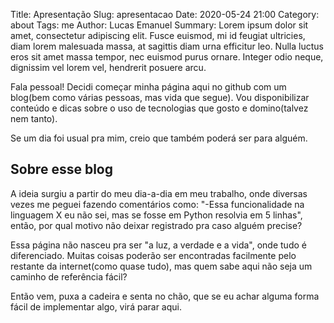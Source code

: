 Title: Apresentação 
Slug: apresentacao
Date: 2020-05-24 21:00
Category: about
Tags: me
Author: Lucas Emanuel
Summary: Lorem ipsum dolor sit amet, consectetur adipiscing elit. Fusce euismod, mi id feugiat ultricies, diam lorem malesuada massa, at sagittis diam urna efficitur leo. Nulla luctus eros sit amet massa tempor, nec euismod purus ornare. Integer odio neque, dignissim vel lorem vel, hendrerit posuere arcu. 

Fala pessoal! Decidi começar minha página aqui no github com um blog(bem como várias pessoas, mas vida que segue). Vou disponibilizar conteúdo e dicas sobre o uso de tecnologias que gosto e domino(talvez nem tanto).

Se um dia foi usual pra mim, creio que também poderá ser para alguém.

## Sobre esse blog

A ideia surgiu a partir do meu dia-a-dia em meu trabalho, onde diversas vezes me peguei fazendo comentários como: "-Essa funcionalidade na linguagem X eu não sei, mas se fosse em Python resolvia em 5 linhas", então, por qual motivo não deixar registrado pra caso alguém precise?

Essa página não nasceu pra ser "a luz, a verdade e a vida", onde tudo é diferenciado. Muitas coisas poderão ser encontradas facilmente pelo restante da internet(como quase tudo), mas quem sabe aqui não seja um caminho de referência fácil? 

Então vem, puxa a cadeira e senta no chão, que se eu achar alguma forma fácil de implementar algo, virá parar aqui.
